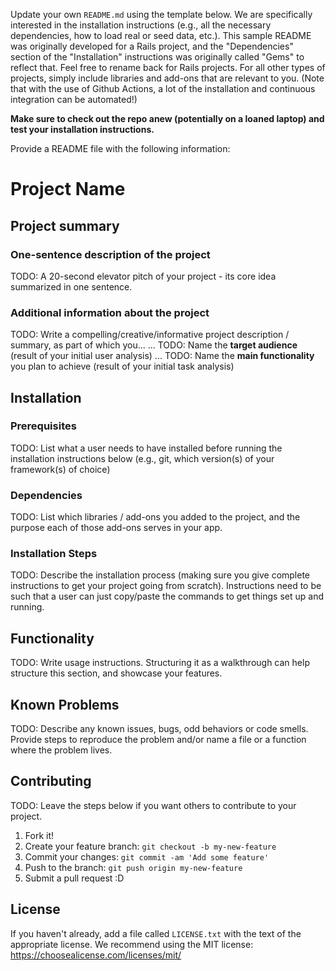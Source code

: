 Update your own `README.md` using the template below. We are specifically interested in the installation instructions (e.g., all the necessary dependencies, how to load real or seed data, etc.). This sample README was originally developed for a Rails project, and the "Dependencies" section of the "Installation" instructions was originally called "Gems" to reflect that. Feel free to rename back for Rails projects. For all other types of projects, simply include libraries and add-ons that are relevant to you. (Note that with the use of Github Actions, a lot of the installation and continuous integration can be automated!)


**Make sure to check out the repo anew (potentially on a loaned laptop) and test your installation instructions.**



Provide a README file with the following information:

# Project Name

## Project summary

### One-sentence description of the project

TODO: A 20-second elevator pitch of your project - its core idea summarized in one sentence.

### Additional information about the project

TODO: Write a compelling/creative/informative project description / summary, as part of which you... 
... TODO: Name the **target audience** (result of your initial user analysis)
... TODO: Name the **main functionality** you plan to achieve (result of your initial task analysis) 


## Installation

### Prerequisites

TODO: List what a user needs to have installed before running the installation instructions below (e.g., git, which version(s) of your framework(s) of choice)

### Dependencies

TODO: List which libraries / add-ons you added to the project, and the purpose each of those add-ons serves in your app.

### Installation Steps

TODO: Describe the installation process (making sure you give complete instructions to get your project going from scratch).
Instructions need to be such that a user can just copy/paste the commands to get things set up and running. 


## Functionality

TODO: Write usage instructions. Structuring it as a walkthrough can help structure this section,
and showcase your features.


## Known Problems

TODO: Describe any known issues, bugs, odd behaviors or code smells. 
Provide steps to reproduce the problem and/or name a file or a function where the problem lives.


## Contributing

TODO: Leave the steps below if you want others to contribute to your project.

1. Fork it!
2. Create your feature branch: `git checkout -b my-new-feature`
3. Commit your changes: `git commit -am 'Add some feature'`
4. Push to the branch: `git push origin my-new-feature`
5. Submit a pull request :D

## License

If you haven't already, add a file called `LICENSE.txt` with the text of the appropriate license.
We recommend using the MIT license: <https://choosealicense.com/licenses/mit/>

